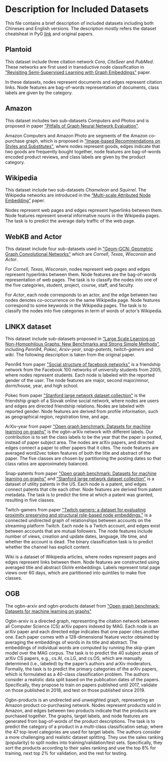 # Description for Included Datasets

This file contains a brief description of included datasets including both Chineses and English versions.
The description mostly refers the dataset cheatsheat in PyG [link](https://pytorch-geometric.readthedocs.io/en/latest/cheatsheet/data_cheatsheet.html) and original papers.

## Plantoid
This dataset include three citation network *Cora*, *CiteSeer* and *PubMed*.
These networks are first used in transductive node classification in ["Revisiting Semi-Supervised Learning with Graph Embeddings"](https://arxiv.org/abs/1603.08861) paper. 

In these datasets, nodes represent documents and edges represent citation links. 
Node features are bag-of-words representation of documents, class labels are given by the category. 

## Amazon
This dataset includes two sub-datasets  *Computers* and *Photos* and is proposed in paper ["Pitfalls of Graph Neural Network Evaluation"](https://arxiv.org/abs/1811.05868).

Amazon Computers and Amazon Photo are segments of the Amazon co-purchase graph, which is proposed in ["Image-based Recommendations on Styles and Substitutes"](https://arxiv.org/abs/1506.04757), where nodes represent goods, edges indicate that two goods are frequently bought together, node features are bag-of-words encoded product reviews, and class labels are given by the product category.

## Wikipedia
This dataset include two sub-datasets *Chameleon* and *Squirrel*. 
The Wikipedia networks are introduced in the [“Multi-scale Attributed Node Embedding”](https://arxiv.org/abs/1909.13021) paper. 

Nodes represent web pages and edges represent hyperlinks between them. 
Node features represent several informative nouns in the Wikipedia pages. 
The task is to predict the average daily traffic of the web page.

## WebKB and Actor
This dataset include four sub-datasets used in ["Geom-GCN: Geometric Graph Convolutional Networks"](https://openreview.net/forum?id=S1e2agrFvS) which are *Cornell*, *Texas*, *Wisconsin* and *Actor*.  

For *Cornell*, *Texas*, *Wisconsin*, nodes represent web pages and edges represent hyperlinks between them. 
Node features are the bag-of-words representation of web pages. The task is to classify the nodes into one of the five categories, student, project, course, staff, and faculty.

For *Actor*, each node corresponds to an actor, and the edge between two nodes denotes co-occurrence on the same Wikipedia page. 
Node features correspond to some keywords in the Wikipedia pages. 
The task is to classify the nodes into five categories in term of words of actor’s Wikipedia.

## LINKX dataset
This dataset include sub-datasets proposed in [“Large Scale Learning on Non-Homophilous Graphs: New Benchmarks and Strong Simple Methods”](https://arxiv.org/abs/2110.14446), including *Penn94*, *Pokec*, *Arxiv-year*, *snap-patents*, *twitch-gamers* and *wiki*.
The following description is taken from the original paper.

Penn94 from paper ["Social structure of facebook networks"](https://arxiv.org/pdf/1102.2166.pdf) is a friendship network from the Facebook 100 networks of university students from 2005, where nodes represent students. 
Each node is labeled with the reported gender of the user. 
The node features are major, second major/minor, dorm/house, year, and high school. 

Pokec from paper ["Stanford large network dataset collection"](https://snap.stanford.edu) is the friendship graph of a Slovak online social network, where nodes are users and edges are directed friendship relations. Nodes are labeled with reported gender. 
Node features are derived from profile information, such as geographical region, registration time, and age. 

ArXiv-year from paper ["Open graph benchmark: Datasets for machine learning on graphs"](https://papers.neurips.cc/paper/2020/file/fb60d411a5c5b72b2e7d3527cfc84fd0-Paper.pdf) is the ogbn-arXiv network with different labels. Our contribution is to set the class labels to be the year that the paper is posted, instead of paper subject area. The nodes are arXiv papers, and directed edges connect a paper to other papers that it cites. 
The node features are averaged word2vec token features of both the title and abstract of the paper. 
The five classes are chosen by partitioning the posting dates so that class ratios are approximately balanced.

Snap-patents from paper ["Open graph benchmark: Datasets for machine learning on graphs"](https://papers.neurips.cc/paper/2020/file/fb60d411a5c5b72b2e7d3527cfc84fd0-Paper.pdf) and ["Stanford large network dataset collection"](https://snap.stanford.edu) is a dataset of utility patents in the US. 
Each node is a patent, and edges connect patents that cite each other. Node features are derived from patent metadata. 
The task is to predict the time at which a patent was granted, resulting in five classes. 

Twitch-gamers from paper ["Twitch gamers: a dataset for evaluating proximity preserving and structural role-based node embeddings."](https://arxiv.org/abs/2101.03091) is a connected undirected graph of relationships between accounts on the streaming platform Twitch. 
Each node is a Twitch account, and edges exist between accounts that are mutual followers. 
The node features include number of views, creation and update dates, language, life time, and whether the account is dead. 
The binary classification task is to predict whether the channel has explicit content. 

Wiki is a dataset of Wikipedia articles, where nodes represent pages and edges represent links between them. 
Node features are constructed using averaged title and abstract GloVe embeddings. 
Labels represent total page views over 60 days, which are partitioned into quintiles to make five classes.

## OGB
The ogbn-arxiv and ogbn-products dataset from ["Open graph benchmark: Datasets for machine learning on graphs"](https://papers.neurips.cc/paper/2020/file/fb60d411a5c5b72b2e7d3527cfc84fd0-Paper.pdf)

Ogbn-arxiv is a directed graph, representing the citation network between all Computer Science (CS) arXiv papers indexed by MAG. 
Each node is an arXiv paper and each directed edge indicates that one paper cites another one. 
Each paper comes with a 128-dimensional feature vector obtained by averaging the embeddings of words in its title and abstract. 
The embeddings of individual words are computed by running the skip-gram model over the MAG corpus. 
The task is to predict the 40 subject areas of arXiv CS papers, e.g., cs.AI, cs.LG, and cs.OS, which are manually determined (i.e., labeled) by the paper’s authors and arXiv moderators. Formally, the task is to predict the primary categories of the arXiv papers, which is formulated as a 40-class classification problem.
The authors consider a realistic data split based on the publication dates of the papers. 
Specifically, they propose to train on papers published until 2017, validate on those published in 2018, and test on those published since 2019.

Ogbn-products is an undirected and unweighted graph, representing an Amazon product co-purchasing network. 
Nodes represent products sold in Amazon, and edges between two products indicate that the products are purchased together. The graphs, target labels, and node features are generated from bag-of-words of the product descriptions. 
The task is to predict the category of a product in a multi-class classification setup, where the 47 top-level categories are used for target labels.
The authors consider a more challenging and realistic dataset splitting. 
They use the sales ranking (popularity) to split nodes into training/validation/test sets. Specifically, they sort the products according to their sales ranking and use the top 8% for training, next top 2% for validation, and the rest for testing. 
